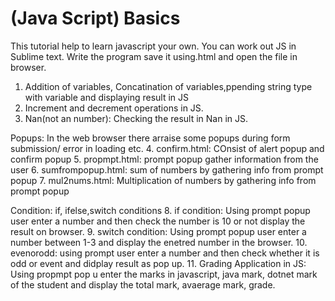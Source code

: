 # (Java Script) Basics  
This tutorial help to learn javascript your own. You can work out JS in Sublime text. Write the program save it using.html and open the file in browser. 

1. Addition of variables, Concatination of variables,ppending string type with variable  and displaying result in JS
2. Increment and decrement operations in JS.
3. Nan(not an number): Checking the result in Nan in JS.

Popups: In the web browser there arraise some popups during form submission/ error in loading etc.
4. confirm.html: COnsist of alert popup and confirm popup
5. propmpt.html: prompt popup gather information from the user
6. sumfrompopup.html: sum of numbers by gathering info from prompt popup
7. mul2nums.html: Multiplication of numbers by gathering info from prompt popup

Condition: if, ifelse,switch conditions
8. if condition: Using prompt popup user enter a number and then check the number is 10 or not display the result on browser.
9. switch condition: Using prompt popup user enter a number between 1-3 and display the enetred number in the browser.
10. evenorodd: using prompt user enter a number and then check whether it is odd or event and didplay result as pop up.
11. Grading Application in JS: Using propmpt pop u enter the marks in javascript, java mark, dotnet mark of the student and display the total mark, avaerage mark, grade.
